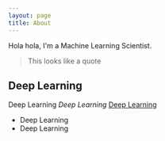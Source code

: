 ```yaml
---
layout: page
title: About
---
```


<p class="message">
  Hola hola, I'm a Machine Learning Scientist.
</p>

> This looks like a quote

## Deep Learning

Deep Learning
*Deep Learning*
[Deep Learning](https://en.wikipedia.org/wiki/Deep_learning)

* Deep Learning
* Deep Learning
